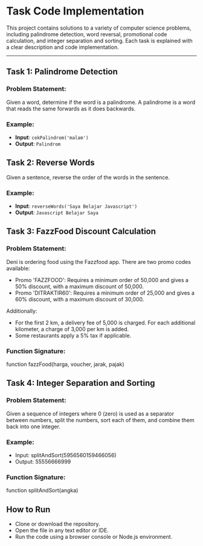 # Task Code Implementation

This project contains solutions to a variety of computer science problems, including palindrome detection, word reversal, promotional code calculation, and integer separation and sorting. Each task is explained with a clear description and code implementation.

---

## Task 1: Palindrome Detection

### Problem Statement:
Given a word, determine if the word is a palindrome. A palindrome is a word that reads the same forwards as it does backwards.

### Example:
- **Input**: `cekPalindrom('malam')`
- **Output**: `Palindrom`

## Task 2: Reverse Words
Given a sentence, reverse the order of the words in the sentence.

### Example:
- **Input**: `reverseWords('Saya Belajar Javascript')`
- **Output**: `Javascript Belajar Saya`

## Task 3: FazzFood Discount Calculation

### Problem Statement:
Deni is ordering food using the Fazzfood app. There are two promo codes available:

- Promo 'FAZZFOOD': Requires a minimum order of 50,000 and gives a 50% discount, with a maximum discount of 50,000.
- Promo 'DITRAKTIR60': Requires a minimum order of 25,000 and gives a 60% discount, with a maximum discount of 30,000.

Additionally:

- For the first 2 km, a delivery fee of 5,000 is charged. For each additional kilometer, a charge of 3,000 per km is added.
- Some restaurants apply a 5% tax if applicable.

### Function Signature:

function fazzFood(harga, voucher, jarak, pajak)

## Task 4: Integer Separation and Sorting

### Problem Statement:
Given a sequence of integers where 0 (zero) is used as a separator between numbers, split the numbers, sort each of them, and combine them back into one integer.

### Example:
- Input: splitAndSort(5956560159466056)
- Output: 55556666999

### Function Signature:
function splitAndSort(angka)

## How to Run
- Clone or download the repository.
- Open the file in any text editor or IDE.
- Run the code using a browser console or Node.js environment.

